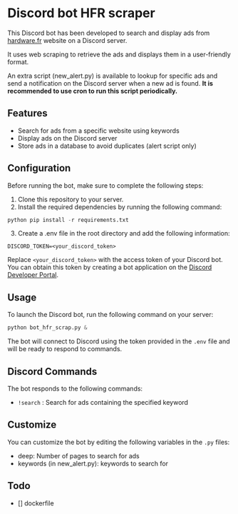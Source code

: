 # Discord bot HFR scraper

This Discord bot has been developed to search and display ads from [hardware.fr](https://forum.hardware.fr/hfr/AchatsVentes/Hardware/liste_sujet-1.htm) website on a Discord server.

It uses web scraping to retrieve the ads and displays them in a user-friendly format.

An extra script (new_alert.py) is available to lookup for specific ads and send a notification on the Discord server when a new ad is found. **It is recommended to use cron to run this script periodically.**

## Features

- Search for ads from a specific website using keywords
- Display ads on the Discord server
- Store ads in a database to avoid duplicates (alert script only)

## Configuration

Before running the bot, make sure to complete the following steps:

1. Clone this repository to your server.
2. Install the required dependencies by running the following command:

```python
python pip install -r requirements.txt
```

3. Create a .env file in the root directory and add the following information:

```
DISCORD_TOKEN=<your_discord_token>
```

Replace `<your_discord_token>` with the access token of your Discord bot. You can obtain this token by creating a bot application on the [Discord Developer Portal](https://discord.com/developers/applications).

## Usage

To launch the Discord bot, run the following command on your server:

```python
python bot_hfr_scrap.py &
```

The bot will connect to Discord using the token provided in the `.env` file and will be ready to respond to commands.

## Discord Commands

The bot responds to the following commands:

- `!search` <keyword>: Search for ads containing the specified keyword

## Customize

You can customize the bot by editing the following variables in the `.py` files:

- deep: Number of pages to search for ads
- keywords (in new_alert.py): keywords to search for

## Todo

- [] dockerfile
